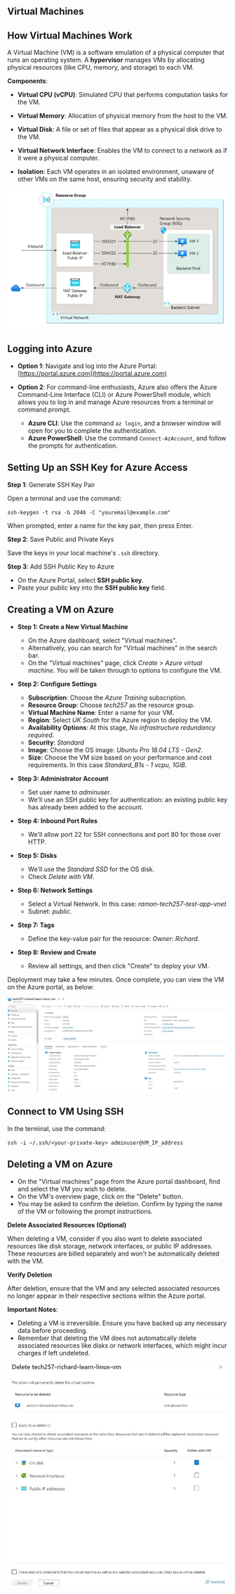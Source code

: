 ## Virtual Machines

## How Virtual Machines Work

A Virtual Machine (VM) is a software emulation of a physical computer that runs an operating system. A **hypervisor** manages VMs by allocating physical resources (like CPU, memory, and storage) to each VM.

**Components**:
  - **Virtual CPU (vCPU)**: Simulated CPU that performs computation tasks for the VM.
  - **Virtual Memory**: Allocation of physical memory from the host to the VM.
  - **Virtual Disk**: A file or set of files that appear as a physical disk drive to the VM.
  - **Virtual Network Interface**: Enables the VM to connect to a network as if it were a physical computer.

- **Isolation**: Each VM operates in an isolated environment, unaware of other VMs on the same host, ensuring security and stability.

![Cloud Image](../imgs/vms/vm-resources.png "A VM")

## Logging into Azure

- **Option 1**: Navigate and log into the Azure Portal: [https://portal.azure.com](https://portal.azure.com)

- **Option 2**: For command-line enthusiasts, Azure also offers the Azure Command-Line Interface (CLI) or Azure PowerShell module, which allows you to log in and manage Azure resources from a terminal or command prompt.
  - **Azure CLI**: Use the command `az login`, and a browser window will open for you to complete the authentication.
  - **Azure PowerShell**: Use the command `Connect-AzAccount`, and follow the prompts for authentication.


## Setting Up an SSH Key for Azure Access

**Step 1**: Generate SSH Key Pair

Open a terminal and use the command:

`ssh-keygen -t rsa -b 2048 -C "youremail@example.com"`

When prompted, enter a name for the key pair, then press Enter.

**Step 2**: Save Public and Private Keys

Save the keys in your local machine's `.ssh` directory.

**Step 3**: Add SSH Public Key to Azure
  - On the Azure Portal, select **SSH public key**.
  - Paste your public key into the **SSH public key** field.


## Creating a VM on Azure

- **Step 1: Create a New Virtual Machine**
  - On the Azure dashboard, select "Virtual machines".
  - Alternatively, you can search for "Virtual machines" in the search bar.
  - On the "Virtual machines" page, click _Create > Azure virtual machine_. You will be taken through to options to configure the VM.

- **Step 2: Configure Settings**
  - **Subscription**: Choose the _Azure Training_ subscription.
  - **Resource Group**: Choose _tech257_ as the resource group.
  - **Virtual Machine Name**: Enter a name for your VM.
  - **Region**: Select _UK South_ for the Azure region to deploy the VM.
  - **Availability Options**: At this stage, _No infrastructure redundancy required_.
  - **Security**: _Standard_
  - **Image**: Choose the OS image: _Ubuntu Pro 18.04 LTS - Gen2_.
  - **Size**: Choose the VM size based on your performance and cost requirements. In this case _Standard_B1s - 1 vcpu, 1GiB_.

- **Step 3: Administrator Account**
  - Set user name to _adminuser_.
  - We'll use an SSH public key for authentication: an existing public key has already been added to the account.

- **Step 4: Inbound Port Rules**
  - We'll allow port 22 for SSH connections and port 80 for those over HTTP.

- **Step 5: Disks**
  - We'll use the _Standard SSD_ for the OS disk.
  - Check _Delete with VM_.

- **Step 6: Network Settings**
  - Select a Virtual Network. In this case: _ramon-tech257-test-app-vnet_
  - Subnet: _public_.

- **Step 7: Tags**
  - Define the key-value pair for the resource: _Owner: Richard_.

- **Step 8: Review and Create**
  - Review all settings, and then click "Create" to deploy your VM.

Deployment may take a few minutes. Once complete, you can view the VM on the Azure portal, as below:

![Cloud Image](../imgs/vms/vm_overview.jpg "Deployed VM")

## Connect to VM Using SSH

In the terminal, use the command:

`ssh -i ~/.ssh/<your-private-key> adminuser@VM_IP_address`

## Deleting a VM on Azure

  - On the "Virtual machines" page from the Azure portal dashboard, find and select the VM you wish to delete.
  - On the VM's overview page, click on the "Delete" button.
  - You may be asked to confirm the deletion. Confirm by typing the name of the VM or following the prompt instructions.

**Delete Associated Resources (Optional)**

When deleting a VM, consider if you also want to delete associated resources like disk storage, network interfaces, or public IP addresses. These resources are billed separately and won't be automatically deleted with the VM.

**Verify Deletion**

After deletion, ensure that the VM and any selected associated resources no longer appear in their respective sections within the Azure portal.

**Important Notes**:
- Deleting a VM is irreversible. Ensure you have backed up any necessary data before proceeding.
- Remember that deleting the VM does not automatically delete associated resources like disks or network interfaces, which might incur charges if left undeleted.


![Cloud Image](../imgs/vms/vm_delete.jpg "Delete a VM")
<!-- 
## Azure Virtual Network Basics

- **Definition**: An Azure Virtual Network (VNet) is a logically isolated network on the Azure cloud that enables Azure resources, like virtual machines (VMs), to securely communicate with each other, the internet, and on-premises networks.

- **Components**:
  - **Subnets**: Segments within a VNet that allow you to organize and secure resources into logical groups.
  - **IP Addresses**: Assignable to resources within a VNet, including both static and dynamic options.
  - **Route Tables**: Define how network traffic is routed within and outside of a VNet.
  - **Network Security Groups (NSGs)**: Used to allow or deny network traffic to subnets or network interfaces (NIC) in a VNet.

- **Connectivity Options**:
  - **VNet Peering**: Connects two VNets in the same or different Azure regions, allowing resources to communicate as if they were in the same network.
  - **VPN Gateway**: Connects an Azure Virtual Network to an on-premises network over the internet using a secure tunnel.
  - **ExpressRoute**: Connects your on-premises networks to Azure through a private connection facilitated by a connectivity provider.

- **Benefits**:
  - **Isolation and Segmentation**: VNets provide isolation from other VNets, allowing for secure deployments within Azure.
  - **Internet Connectivity**: Resources within a VNet can have outbound internet connectivity by default, and inbound connectivity can be configured.
  - **Filtering and Routing**: NSGs and route tables provide filtering and routing to manage network traffic flow.

- **Use Cases**:
  - Hosting a network of interconnected virtual machines or applications.
  - Securely integrating cloud-based applications with on-premises data centers.
  - Creating isolated environments for testing and development.

Azure Virtual Networks provide the foundational building blocks for networking in the Azure cloud, offering flexibility, security, and scalability for managing cloud-based networked applications. -->